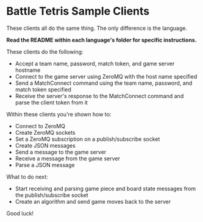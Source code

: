 # Battle Tetris Sample Clients

These clients all do the same thing. The only difference is the language.

**Read the README within each language's folder for specific instructions.**

These clients do the following:
* Accept a team name, password, match token, and game server hostname  
* Connect to the game server using ZeroMQ with the host name specified  
* Send a MatchConnect command using the team name, password, and match token specified  
* Receive the server's response to the MatchConnect command and parse the client token from it  

Within these clients you're shown how to:
* Connect to ZeroMQ  
* Create ZeroMQ sockets  
* Set a ZeroMQ subscription on a publish/subscribe socket  
* Create JSON messages  
* Send a message to the game server  
* Receive a message from the game server  
* Parse a JSON message  

What to do next:
* Start receiving and parsing game piece and board state messages from the publish/subscribe socket  
* Create an algorithm and send game moves back to the server  

Good luck!
